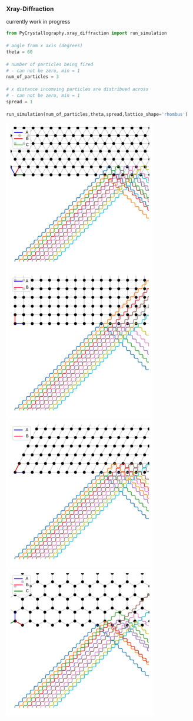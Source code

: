 ### Xray-Diffraction
currently work in progress

```py
from PyCrystallography.xray_diffraction import run_simulation

# angle from x axis (degrees)
theta = 60

# number of particles being fired
# - can not be zero, min = 1
num_of_particles = 3

# x distance incomving particles are distribued across
# - can not be zero, min = 1
spread = 1

run_simulation(num_of_particles,theta,spread,lattice_shape='rhombus')
```
<p float="middle">
  <img src="../PyCrystallography/Images/Xray-Diffraction_triangle.png" width="400" />
  <img src="../PyCrystallography/Images/Xray-Diffraction_square.png" width="400" />
  <img src="../PyCrystallography/Images/Xray-Diffraction_rhombus.png" width="400" />
  <img src="../PyCrystallography/Images/Xray-Diffraction_hexagon.png" width="400" />
</p>
